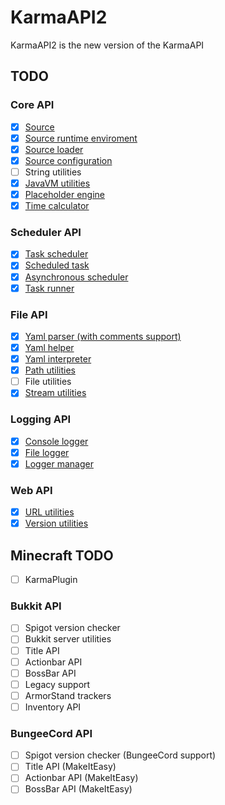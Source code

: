 # KarmaAPI2
KarmaAPI2 is the new version of the KarmaAPI

## TODO

### Core API
- [X] [Source](https://github.com/KarmaDeb/KarmaAPI2/blob/master/KarmaAPI-Core/src/main/java/es/karmadev/api/core/source/KarmaSource.java)
- [X] [Source runtime enviroment](https://github.com/KarmaDeb/KarmaAPI2/blob/master/KarmaAPI-Core/src/main/java/es/karmadev/api/core/source/runtime/SourceRuntime.java)
- [X] [Source loader](https://github.com/KarmaDeb/KarmaAPI2/blob/master/KarmaAPI-Core/src/main/java/es/karmadev/api/core/source/SourceLoader.java)
- [X] [Source configuration](https://github.com/KarmaDeb/KarmaAPI2/blob/master/KarmaAPI-Core/src/main/java/es/karmadev/api/core/config/APIConfiguration.java)
- [ ] String utilities
- [X] [JavaVM utilities](https://github.com/KarmaDeb/KarmaAPI2/blob/master/KarmaAPI-Core/src/main/java/es/karmadev/api/JavaVirtualMachine.java)
- [X] [Placeholder engine](https://github.com/KarmaDeb/KarmaAPI2/blob/master/KarmaAPI-Core/src/main/java/es/karmadev/api/strings/placeholder/PlaceholderEngine.java)
- [X] [Time calculator](https://github.com/KarmaDeb/KarmaAPI2/blob/master/KarmaAPI-Core/src/main/java/es/karmadev/api/time/TimeCalculator.java)

### Scheduler API
- [X] [Task scheduler](https://github.com/KarmaDeb/KarmaAPI2/blob/master/KarmaAPI-Core/src/main/java/es/karmadev/api/schedule/task/TaskScheduler.java)
- [X] [Scheduled task](https://github.com/KarmaDeb/KarmaAPI2/blob/master/KarmaAPI-Core/src/main/java/es/karmadev/api/schedule/task/ScheduledTask.java)
- [X] [Asynchronous scheduler](https://github.com/KarmaDeb/KarmaAPI2/blob/master/KarmaAPI-Core/src/main/java/es/karmadev/api/schedule/task/scheduler/AsynchronousScheduler.java)
- [X] [Task runner](https://github.com/KarmaDeb/KarmaAPI2/blob/master/KarmaAPI-Core/src/main/java/es/karmadev/api/schedule/runner/TaskRunner.java)

### File API
- [X] [Yaml parser (with comments support)](https://github.com/KarmaDeb/KarmaAPI2/blob/master/KarmaAPI-Core/src/main/java/es/karmadev/api/file/yaml/handler/YamlReader.java)
- [X] [Yaml helper](https://github.com/KarmaDeb/KarmaAPI2/blob/master/KarmaAPI-Core/src/main/java/es/karmadev/api/file/yaml/handler/YamlHandler.java)
- [X] [Yaml interpreter](https://github.com/KarmaDeb/KarmaAPI2/blob/master/KarmaAPI-Core/src/main/java/es/karmadev/api/file/yaml/YamlFileHandler.java)
- [X] [Path utilities](https://github.com/KarmaDeb/KarmaAPI2/blob/master/KarmaAPI-Core/src/main/java/es/karmadev/api/file/util/PathUtilities.java)
- [ ] File utilities
- [X] [Stream utilities](https://github.com/KarmaDeb/KarmaAPI2/blob/master/KarmaAPI-Core/src/main/java/es/karmadev/api/file/util/StreamUtils.java)

### Logging API
- [X] [Console logger](https://github.com/KarmaDeb/KarmaAPI2/blob/master/KarmaAPI-Core/src/main/java/es/karmadev/api/logger/log/BoundedLogger.java)
- [X] [File logger](https://github.com/KarmaDeb/KarmaAPI2/blob/master/KarmaAPI-Core/src/main/java/es/karmadev/api/logger/log/file/LogFile.java)
- [X] [Logger manager](https://github.com/KarmaDeb/KarmaAPI2/blob/master/KarmaAPI-Core/src/main/java/es/karmadev/api/logger/LogManager.java)

### Web API
- [X] [URL utilities](https://github.com/KarmaDeb/KarmaAPI2/blob/master/KarmaAPI-Core/src/main/java/es/karmadev/api/web/url/URLUtilities.java)
- [X] [Version utilities](https://github.com/KarmaDeb/KarmaAPI2/blob/master/KarmaAPI-Core/src/main/java/es/karmadev/api/version/checker/VersionChecker.java)

## Minecraft TODO

- [ ] KarmaPlugin

### Bukkit API
- [ ] Spigot version checker
- [ ] Bukkit server utilities
- [ ] Title API
- [ ] Actionbar API
- [ ] BossBar API
- [ ] Legacy support
- [ ] ArmorStand trackers
- [ ] Inventory API

### BungeeCord API
- [ ] Spigot version checker (BungeeCord support)
- [ ] Title API (MakeItEasy)
- [ ] Actionbar API (MakeItEasy)
- [ ] BossBar API (MakeItEasy)

